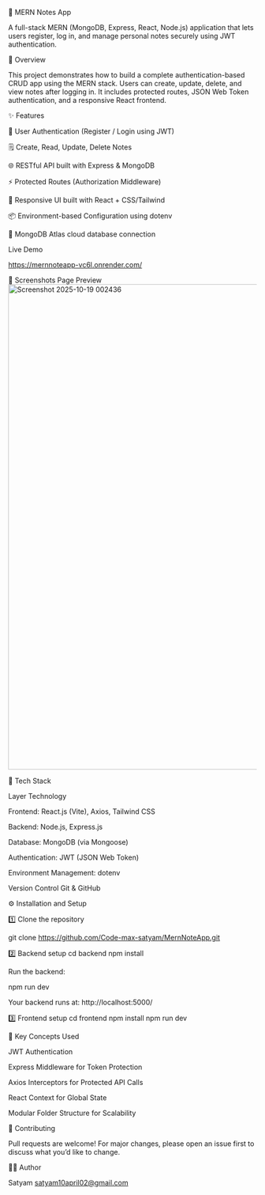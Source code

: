 📝 MERN Notes App

A full-stack MERN (MongoDB, Express, React, Node.js) application that lets users register, log in, and manage personal notes securely using JWT authentication.

🚀 Overview

This project demonstrates how to build a complete authentication-based CRUD app using the MERN stack.
Users can create, update, delete, and view notes after logging in.
It includes protected routes, JSON Web Token authentication, and a responsive React frontend.

✨ Features

🔐 User Authentication (Register / Login using JWT)

🗒️ Create, Read, Update, Delete Notes

🌐 RESTful API built with Express & MongoDB

⚡ Protected Routes (Authorization Middleware)

🎨 Responsive UI built with React + CSS/Tailwind

📦 Environment-based Configuration using dotenv

💾 MongoDB Atlas cloud database connection

Live Demo

https://mernnoteapp-vc6l.onrender.com/

📸 Screenshots 
Page	Preview
<img width="1898" height="982" alt="Screenshot 2025-10-19 002436" src="https://github.com/user-attachments/assets/9c0d6d91-bac5-440b-a6b0-99e1e7e9454c" />


🧩 Tech Stack

Layer	Technology

Frontend:	React.js (Vite), Axios, Tailwind CSS

Backend:	Node.js, Express.js

Database:	MongoDB (via Mongoose)

Authentication:	JWT (JSON Web Token)

Environment Management:	dotenv

Version Control	Git & GitHub

⚙️ Installation and Setup

1️⃣ Clone the repository

git clone https://github.com/Code-max-satyam/MernNoteApp.git

2️⃣ Backend setup
cd backend
npm install

Run the backend:

npm run dev

Your backend runs at: http://localhost:5000/

3️⃣ Frontend setup
cd frontend
npm install
npm run dev

🧠 Key Concepts Used

JWT Authentication

Express Middleware for Token Protection

Axios Interceptors for Protected API Calls

React Context for Global State

Modular Folder Structure for Scalability


🤝 Contributing

Pull requests are welcome!
For major changes, please open an issue first to discuss what you’d like to change.

🧑‍💻 Author

Satyam
satyam10april02@gmail.com
